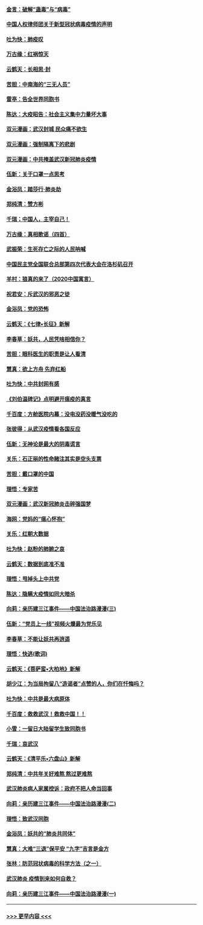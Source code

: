 #### [金言：破解“蛊毒”与“病毒”](../pages/nsc993/n11864103.md?t=02130744) 
#### [中国人权律师团关于新型冠状病毒疫情的声明](../pages/nsc993/n11864249.md?t=02130744) 
#### [吐为快：肺疫叹](../pages/nsc993/n11864027.md?t=02130744) 
#### [万古缘：红祸惊天](../pages/nsc993/n11864079.md?t=02130744) 
#### [云鹤天：长相思‧封](../pages/nsc993/n11864006.md?t=02130744) 
#### [苦胆：中南海的“三无人员”](../pages/nsc993/n11862997.md?t=02130744) 
#### [雷亭：告全世界同胞书](../pages/nsc993/n11862572.md?t=02130744) 
#### [陈达：大疫昭告：社会主义集中力量坏大事](../pages/nsc993/n11859419.md?t=02130744) 
#### [双元漫画：武汉封城 民众痛不欲生](../pages/nsc993/n11859287.md?t=02130744) 
#### [双元漫画：强制隔离下的悲剧](../pages/nsc993/n11859244.md?t=02130744) 
#### [双元漫画：中共掩盖武汉新冠肺炎疫情](../pages/nsc993/n11858249.md?t=02130744) 
#### [伍新：关于口罩一点思考](../pages/nsc993/n11859195.md?t=02130744) 
#### [金浴凤：踏莎行‧肺炎劫](../pages/nsc993/n11858227.md?t=02130744) 
#### [郑纯清：赞方彬](../pages/nsc993/n11856803.md?t=02130744) 
#### [千瑞；中国人，主宰自己！](../pages/nsc993/n11856793.md?t=02130744) 
#### [万古缘：真相歌谣（四首）](../pages/nsc993/n11856263.md?t=02130744) 
#### [武振荣：生死存亡之际的人民呐喊](../pages/nsc993/n11856256.md?t=02130744) 
#### [中国民主党全国联合总部第四次代表大会在洛杉矶召开](../pages/nsc993/n11856344.md?t=02130744) 
#### [羊村：狼真的来了（2020中国寓言）](../pages/nsc993/n11856229.md?t=02130744) 
#### [祝君安：斥武汉的邪恶之徒](../pages/nsc993/n11855861.md?t=02130744) 
#### [金浴凤：党的恐怖](../pages/nsc993/n11855849.md?t=02130744) 
#### [云鹤天：《七律▪长征》新解](../pages/nsc993/n11855479.md?t=02130744) 
#### [李春草：妖共，人民凭啥相信你？](../pages/nsc993/n11855196.md?t=02130744) 
#### [苦胆：眼科医生的职责是让人看清](../pages/nsc993/n11853840.md?t=02130744) 
#### [慧真：欲上方舟 先弃红船](../pages/nsc993/n11853483.md?t=02130744) 
#### [吐为快：中共封网有感](../pages/nsc993/n11852575.md?t=02130744) 
#### [《刘伯温碑记》点明避开瘟疫的真言](../pages/nsc993/n11852128.md?t=02130744) 
#### [千百度：方舱医院内幕：没电没药没暖气没吃的](../pages/nsc993/n11850211.md?t=02130744) 
#### [张彼得：从武汉疫情看各国反应](../pages/nsc993/n11850102.md?t=02130744) 
#### [伍新：无神论是最大的阴毒谎言](../pages/nsc993/n11846129.md?t=02130744) 
#### [关乐：石正丽的性命赌注其实是空头支票](../pages/nsc993/n11846109.md?t=02130744) 
#### [苦胆：戴口罩的中国](../pages/nsc993/n11845576.md?t=02130744) 
#### [理悟：专家苦](../pages/nsc993/n11845564.md?t=02130744) 
#### [双元漫画：武汉新冠肺炎击碎强国梦](../pages/nsc993/n11843320.md?t=02130744) 
#### [海网：党妈的“瘟心怀抱”](../pages/nsc993/n11840740.md?t=02130744) 
#### [关乐：红朝大数据](../pages/nsc993/n11840675.md?t=02130744) 
#### [吐为快：赵粉的肺腑之哀](../pages/nsc993/n11840618.md?t=02130744) 
#### [云鹤天：数据到底准不准](../pages/nsc993/n11840325.md?t=02130744) 
#### [理悟：甩掉头上中共党](../pages/nsc993/n11838826.md?t=02130744) 
#### [陈达：隐瞒大疫情如同大暗杀](../pages/nsc993/n11838771.md?t=02130744) 
#### [向莉：亲历建三江事件——中国法治路漫漫(三)](../pages/nsc993/n11831825.md?t=02130744) 
#### [伍新：“党员上一线”视频火爆最为党乐见](../pages/nsc993/n11838200.md?t=02130744) 
#### [李春草：不能让妖共再逍遥](../pages/nsc993/n11838102.md?t=02130744) 
#### [理悟：快逃(歌词)](../pages/nsc993/n11838083.md?t=02130744) 
#### [云鹤天：《菩萨蛮▪大柏地》新解](../pages/nsc993/n11838059.md?t=02130744) 
#### [胡少江：为当局拘留八“造谣者”点赞的人，你们在忏悔吗？](../pages/nsc993/n11836801.md?t=02130744) 
#### [吐为快：中共是最大病原体](../pages/nsc993/n11836748.md?t=02130744) 
#### [千百度：救救武汉！救救中国！！](../pages/nsc993/n11836145.md?t=02130744) 
#### [小雪：一留日大陆留学生致同胞书](../pages/nsc993/n11834624.md?t=02130744) 
#### [千瑞：哀武汉](../pages/nsc993/n11833647.md?t=02130744) 
#### [云鹤天：《清平乐▪六盘山》新解](../pages/nsc993/n11833611.md?t=02130744) 
#### [郑纯清：中共年关好难熬 熬过更难熬](../pages/nsc993/n11833489.md?t=02130744) 
#### [武汉肺炎病人家属控诉：政府不把人命当回事](../pages/nsc993/n11833205.md?t=02130744) 
#### [向莉：亲历建三江事件——中国法治路漫漫(二)](../pages/nsc993/n11829102.md?t=02130744) 
#### [理悟：致武汉同胞](../pages/nsc993/n11831522.md?t=02130744) 
#### [金浴凤：妖共的“肺炎共同体”](../pages/nsc993/n11829448.md?t=02130744) 
#### [慧真：大难“三退”保平安 “九字”吉言是金方](../pages/nsc993/n11829501.md?t=02130744) 
#### [张林：防范冠状病毒的科学方法（之一）](../pages/nsc993/n11828618.md?t=02130744) 
#### [武汉肺炎 疫情到来如何自救？](../pages/nsc993/n11827632.md?t=02130744) 
#### [向莉：亲历建三江事件——中国法治路漫漫(一)](../pages/nsc993/n11827190.md?t=02130744) 

----
#### [ >>> 更早内容 <<< ](../indexes/nsc993-earlier.md)
